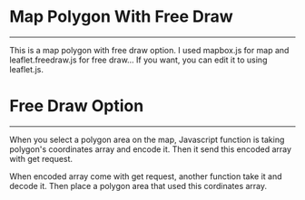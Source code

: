 # Map Polygon With Free Draw
-----------------------------

This is a map polygon with free draw option. I used mapbox.js for map and leaflet.freedraw.js for free draw...
If you want, you can edit it to using leaflet.js. 

# Free Draw Option
---------------------

When you select a polygon area on the map, Javascript function is taking polygon's coordinates array
and encode it. Then it send this encoded array with get request. 

When encoded array come with get request, another function take it and decode it. Then place a polygon area
that used this cordinates array.
